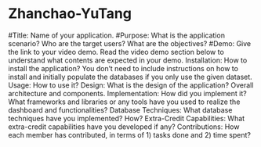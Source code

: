 # Zhanchao-YuTang
#Title: Name of your application.
#Purpose: What is the application scenario? Who are the target users? What are the objectives?
#Demo: Give the link to your video demo. Read the video demo section below to understand what contents are expected in your demo.
Installation: How to install the application? You don’t need to include instructions on how to install and initially populate the databases if you only use the given dataset.
Usage: How to use it? 
Design: What is the design of the application? Overall architecture and components.
Implementation: How did you implement it? What frameworks and libraries or any tools have you used to realize the dashboard and functionalities?
Database Techniques: What database techniques have you implemented? How?
Extra-Credit Capabilities: What extra-credit capabilities have you developed if any?
Contributions: How each member has contributed, in terms of 1) tasks done and 2) time spent?
